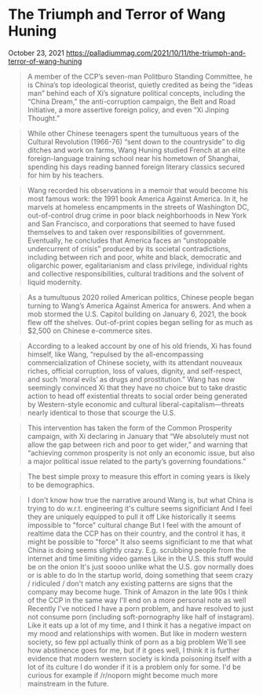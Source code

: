 # The Triumph and Terror of Wang Huning

October 23, 2021
<https://palladiummag.com/2021/10/11/the-triumph-and-terror-of-wang-huning>

> A member of the CCP’s seven-man Politburo Standing Committee, he is China’s top ideological theorist, quietly credited as being the “ideas man” behind each of Xi’s signature political concepts, including the “China Dream,” the anti-corruption campaign, the Belt and Road Initiative, a more assertive foreign policy, and even “Xi Jinping Thought.”

> While other Chinese teenagers spent the tumultuous years of the Cultural Revolution (1966-76) “sent down to the countryside” to dig ditches and work on farms, Wang Huning studied French at an elite foreign-language training school near his hometown of Shanghai, spending his days reading banned foreign literary classics secured for him by his teachers.

> Wang recorded his observations in a memoir that would become his most famous work: the 1991 book America Against America. In it, he marvels at homeless encampments in the streets of Washington DC, out-of-control drug crime in poor black neighborhoods in New York and San Francisco, and corporations that seemed to have fused themselves to and taken over responsibilities of government. Eventually, he concludes that America faces an “unstoppable undercurrent of crisis” produced by its societal contradictions, including between rich and poor, white and black, democratic and oligarchic power, egalitarianism and class privilege, individual rights and collective responsibilities, cultural traditions and the solvent of liquid modernity.

> As a tumultuous 2020 roiled American politics, Chinese people began turning to Wang’s America Against America for answers. And when a mob stormed the U.S. Capitol building on January 6, 2021, the book flew off the shelves. Out-of-print copies began selling for as much as $2,500 on Chinese e-commerce sites.

> According to a leaked account by one of his old friends, Xi has found himself, like Wang, “repulsed by the all-encompassing commercialization of Chinese society, with its attendant nouveaux riches, official corruption, loss of values, dignity, and self-respect, and such ‘moral evils’ as drugs and prostitution.” Wang has now seemingly convinced Xi that they have no choice but to take drastic action to head off existential threats to social order being generated by Western-style economic and cultural liberal-capitalism—threats nearly identical to those that scourge the U.S.

> This intervention has taken the form of the Common Prosperity campaign, with Xi declaring in January that “We absolutely must not allow the gap between rich and poor to get wider,” and warning that “achieving common prosperity is not only an economic issue, but also a major political issue related to the party’s governing foundations.”

> The best simple proxy to measure this effort in coming years is likely to be demographics.

> I don't know how true the narrative around Wang is, but what China is trying to do w.r.t. engineering it's culture seems significiant
> And I feel they are uniquely equipped to pull it off
> Like historically it seems impossible to "force" cultural change
> But I feel with the amount of realtime data the CCP has on their country, and the control it has, it might be possible to "force" 
> It also seems significiant to me that what China is doing seems slightly crazy. E.g. scrubbing people from the internet and time limiting video games
> Like in the U.S. this stuff would be on the onion
> It's just soooo unlike what the U.S. gov normally does or is able to do
> In the startup world, doing something that seem crazy / ridiculed / don't match any existing patterns are signs that the company may become huge.
> Think of Amazon in the late 90s
> I think of the CCP in the same way 
> I'll end on a more personal note as well
> Recently I've noticed I have a porn problem, and have resolved to just not consume porn (including soft-pornography like half of instagram).
> Like it eats up a lot of my time, and I think it has a negative impact on my mood and relationships with women.
> But like in modern western society, so few ppl actually think of porn as a big problem
> We'll see how abstinence goes for me, but if it goes well, I think it is further evidence that modern western society is kinda poisoning itself with a lot of its culture
> I do wonder if it is a problem only for some. I'd be curious for example if /r/noporn might become much more mainstream in the future.
